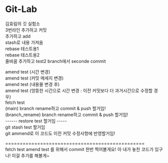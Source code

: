 # Git-Lab
김효림의 깃 실험소 </br>
3번라인 추가하고 커밋 </br>
추가하고 add    </br>
stash로 내용 가져옴   </br>
rebase 테스트용1 </br>
rebase 테스트용2 </br>
줄바꿈 추가하고 test2 branch에서 seconde commit </br>

amend test (시간 변경) </br>
amend test (커밋 메세지 변경) </br>
amend test (내용물 변경 후) </br>
amend test (엉뚱한 시간으로 시간 변경 : 이전 커밋보다 더 과거시간으로 수정할 경우) </br>
fetch test  </br>
(main) branch rename하고 commit & push 할거임! </br>
(branch_rename) branch rename하고 commit & push 할거임! </br>
------ restore test 할거임 ----- </br>
git stash test 할거임 </br>
git ammend로 이 코드도 이전 커밋 수정사항에 반영할거임! </br>


================================================ </br>
fetch test
amend test 를 위해서 commit 한번 찍어볼게요!
아 내가 놓친 코드가 있구나! 이걸 추가를 해볼게~